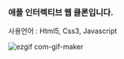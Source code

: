 ### 애플 인터렉티브 웹 클론입니다.

사용언어 : Html5, Css3, Javascript

![ezgif com-gif-maker](https://user-images.githubusercontent.com/60591071/113405000-0d4e6480-93e4-11eb-8ddc-decffc468637.gif)
